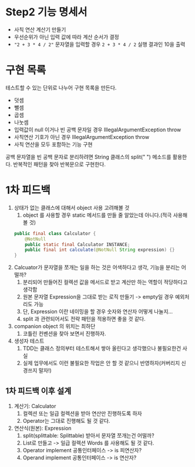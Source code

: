 # Step2 기능 명세서

* 사칙 연산 계산기 만들기
* 우선순위가 아닌 입력 값에 따라 계산 순서가 결정
* `"2 + 3 * 4 / 2"` 문자열을 입력할 경우 `2 + 3 * 4 / 2` 실행 결과인 10을 출력

# 구현 목록

테스트할 수 있는 단위로 나누어 구현 목록을 만든다.

* 덧셈
* 뺄셈
* 곱셈
* 나눗셈
* 입력값이 null 이거나 빈 공백 문자일 경우 IllegalArgumentException throw
* 사칙연산 기호가 아닌 경우 IllegalArgumentException throw
* 사칙 연산을 모두 포함하는 기능 구현

공백 문자열을 빈 공백 문자로 분리하려면 String 클래스의 split(" ") 메소드를 활용한다. 반복적인 패턴을 찾아 반복문으로 구현한다.

# 1차 피드백

1. 상태가 없는 클래스에 대해서 object 사용 고려해볼 것
    1. object 를 사용할 경우 static 메서드를 만들 줄 알았는데 아니다.(적극 사용해볼 것)
   ```java
   public final class Calculator {
       @NotNull
       public static final Calculator INSTANCE;
       public final int calculate(@NotNull String expression) {}
   }
   ```
2. Calcuator가 문자열을 쪼개는 일을 하는 것은 어색하다고 생각, 기능을 분리는 어떨까?
    1. 분리되어 만들어진 컬렉션 값을 메서드로 받고 계산만 하는 역할이 적당하다고 생각함
    2. 원본 문자열 Expression을 그대로 받는 로직 만들기 -> empty일 경우 예외처리도 가능
    3. 단, Expression 이란 네이밍을 할 경우 숫자와 연산자 어떻게 나눌지...
    4. split 과 관련되어서도 전략 패턴을 적용하면 좋을 것 같다.
3. companion object 의 위치는 최하단
    1. 코틀린 컨벤션을 찾아 보면서 진행하자.
4. 생성자 테스트
    1. TDD는 클래스 정의부터 테스트해서 쌓아 올린다고 생각했으나 불필요한건 사실
    2. 실제 업무에서도 이런 불필요한 작업은 안 할 것 같으니 반영하자(커버리지 신경쓰지 말자!)

## 1차 피드백 이후 설계

1. 계산기: Calculator
    1. 컬렉션 또는 일급 컬렉션을 받아 연산만 진행하도록 하자
    2. Operator는 그대로 진행해도 될 것 같다.
2. 연산식(원본): Expression
    1. split(splittable: Splittable) 받아서 문자열 쪼개는건 어떨까?
    2. List<Words>로 만들고 -> 일급 컬렉션 Words 를 사용해도 될 것 같다.
    3. Operator implement 공통인터페이스 -> is 피연산자?
    4. Operand implement 공통인터페이스 -> is 연산자?

